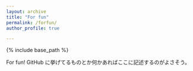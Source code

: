 ```yaml
---
layout: archive
title: "For fun"
permalink: /forfun/
author_profile: true

---
```


{% include base_path %}

For fun!
GitHub に挙げてるものとか何かあればここに記述するのがよさそう。